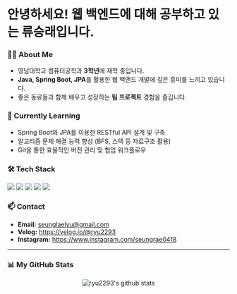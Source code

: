 # 안녕하세요! 웹 백엔드에 대해 공부하고 있는 류승래입니다.

### 👨‍💻 About Me
- 영남대학교 컴퓨터공학과 **3학년**에 재학 중입니다.
- **Java, Spring Boot, JPA**를 활용한 웹 백엔드 개발에 깊은 흥미를 느끼고 있습니다.
- 좋은 동료들과 함께 배우고 성장하는 **팀 프로젝트** 경험을 즐깁니다.

### 🌱 Currently Learning
- Spring Boot와 JPA를 이용한 RESTful API 설계 및 구축
- 알고리즘 문제 해결 능력 향상 (BFS, 스택 등 자료구조 활용)
- Git을 통한 효율적인 버전 관리 및 협업 워크플로우

### 🛠️ Tech Stack
<p>
  <img src="https://img.shields.io/badge/Java-007396?style=for-the-badge&logo=java&logoColor=white">
  <img src="https://img.shields.io/badge/Spring-6DB33F?style=for-the-badge&logo=spring&logoColor=white">
  <img src="https://img.shields.io/badge/MySQL-4479A1?style=for-the-badge&logo=mysql&logoColor=white">
  <img src="https://img.shields.io/badge/Git-F05032?style=for-the-badge&logo=git&logoColor=white">
  <img src="https://img.shields.io/badge/GitHub-181717?style=for-the-badge&logo=github&logoColor=white">
</p>

### 📫 Contact
- **Email:** seunglaelyu@gmail.com
- **Velog:** https://velog.io/@ryu2293
- **Instagram:** https://www.instagram.com/seungrae0418

<hr>

### 📊 My GitHub Stats
<p align="center">
  <img src="https://github-readme-stats.vercel.app/api?username=ryu2293&show_icons=true&theme=radical" alt="ryu2293's github stats"/>
</p>
